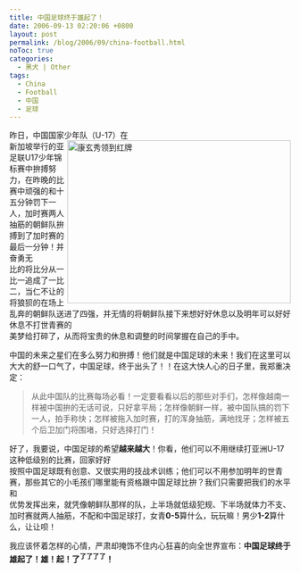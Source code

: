 ```yaml
---
title: 中国足球终于雄起了！
date: 2006-09-13 02:20:06 +0800
layout: post
permalink: /blog/2006/09/china-football.html
noToc: true
categories:
  - 黑犬 | Other
tags:
  - China
  - Football
  - 中国
  - 足球
---
```

昨日，中国国家少年队（U-17）<img src="{{ site.JB.STATIC_PATH }}/images/china-football.jpg" style="width: 400px; height: 292px; float: right;" title="康玄秀领到红牌" alt="康玄秀领到红牌" />在  
新加坡举行的亚足联U17少年锦标赛中拚搏努力，在昨晚的比赛中顽强的和十五分钟罚下一人，加时赛两人抽筋的朝鲜队拚搏到了加时赛的最后一分钟！并奋勇无  
比的将比分从一比一追成了一比二，当仁不让的将狼狈的在场上乱奔的朝鲜队送进了四强，并无情的将朝鲜队接下来想好好休息以及明年可以好好休息不打世青赛的  
美梦给打碎了，从而将宝贵的休息和调整的时间掌握在自己的手中。

中国的未来之星们在多么努力和拚搏！他们就是中国足球的未来！我们在这里可以大大的舒一口气了，中国足球，终于出头了！！在这大快人心的日子里，我郑重决定：

> 从此中国队的比赛每场必看！一定要看看以后的那些对手们，怎样像越南一样被中国拚的无话可说，只好拿平局；怎样像朝鲜一样，被中国队搞的罚下一人，拍手称快；怎样被拖入加时赛，打的浑身抽筋，满地找牙；怎样被五个后卫加门将围堵，只好选择打门！

好了，我要说，中国足球的希望**越来越大**！你看，他们可以不用继续打亚洲U-17这种低级别的比赛，回家好好  
按照中国足球既有创意、又很实用的技战术训练；他们可以不用参加明年的世青赛，那些其它的小毛孩们哪里能有资格跟中国足球比拚？我们只需要把我们的水平和  
优势发挥出来，就凭像朝鲜队那样的队，上半场就低级犯规、下半场就体力不支、加时赛就两人抽筋，不配和中国足球打，女青**0-5**算什么，玩玩嘛！男少**1-2**算什么，让让呗！

我应该怀着怎样的心情，严肃却掩饰不住内心狂喜的向全世界宣布：**中国足球终于雄起了！雄！起！了<sup>了了了了</sup>！**